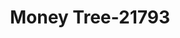 ---
f_zip-code: 98201
f_state-code: WA
title: Money Tree-21793
f_phone: 425-348-8600
f_city-only: Everett
f_address: 717-128 Street Southwest Everett
f_location-unique-id: '21793'
slug: money-tree-21793
updated-on: '2024-05-30T13:46:58.046Z'
created-on: '2024-05-30T13:36:59.803Z'
published-on: '2024-05-30T13:54:32.469Z'
f_city-state: cms/city/everett-wa.md
f_company: cms/company/money-tree.md
f_state: cms/state/washington.md
layout: '[payday-loan].html'
tags: payday-loan
---